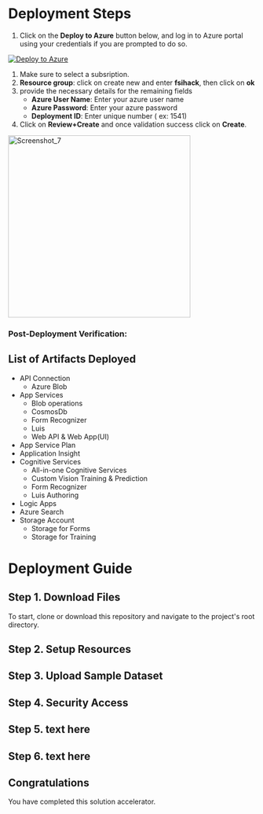 # Deployment Steps

1. Click on the **Deploy to Azure** button below, and log in to Azure portal using your credentials if you are prompted to do so.

[![Deploy to Azure](https://aka.ms/deploytoazurebutton)](https://portal.azure.com/#create/Microsoft.Template/uri/https%3A%2F%2Fraw.githubusercontent.com%2FCloudLabsAI-Azure%2FSolution-Accelerators%2Fmain%2FAI-Powered-Insurance-Claims-Automation-Solution-Accelerator%2Ftemplates%2Fdeploy-01.json)

1. Make sure to select a subsription.
2. **Resource group**: click on create new and enter **fsihack**, then click on **ok**
3. provide the necessary details for the remaining fields
    *  **Azure User Name**: Enter your azure user name
    *  **Azure Password**: Enter your azure password
    *  **Deployment ID**: Enter unique number ( ex: 1541)
4. Click on **Review+Create** and once validation success click on **Create**.

<img width="371" alt="Screenshot_7" src="https://user-images.githubusercontent.com/33771500/196679524-afb034db-4eb2-402e-aba5-a99526cdea4c.png">

### Post-Deployment Verification:

## List of Artifacts Deployed
* API Connection
  * Azure Blob
* App Services
  * Blob operations
  * CosmosDb
  * Form Recognizer
  * Luis
  * Web API & Web App(UI)
* App Service Plan
* Application Insight
* Cognitive Services
  * All-in-one Cognitive Services
  * Custom Vision Training & Prediction
  * Form Recognizer
  * Luis Authoring
* Logic Apps
* Azure Search
* Storage Account
  * Storage for Forms
  * Storage for Training

# Deployment Guide

## Step 1. Download Files
To start, clone or download this repository and navigate to the project's root directory.

## Step 2. Setup Resources

## Step 3. Upload Sample Dataset

## Step 4. Security Access

## Step 5. text here

## Step 6. text here

## Congratulations
You have completed this solution accelerator.

